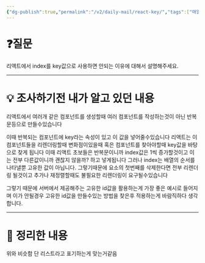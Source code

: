 ```yaml
---
{"dg-publish":true,"permalink":"/v2/daily-mail/react-key/","tags":["매일메일","React"]}
---
```


# ❓질문

리액트에서 index를 key값으로 사용하면 안되는 이유에 대해서 설명해주세요.

---
# 💡 조사하기전 내가 알고 있던 내용

리액트에서 여러개 같은 컴포넌트를 생성할때 여러 컴포넌트를 작성하는것이 아닌 반복문등으로 만들수있습니다

이때 반복되는 컴포넌트에 key라는 속성이 있고 이 값을 넣어줄수있습니다 리액트는 이 컴포넌트들을 리렌더링할때 변화점이있을때 혹은 컴포넌트를 찾아야할때 key값을 바탕으로 찾게 됩니다 이때 리액트 초보들은 반복문이니까 index값은 1씩 증가할것이고 이는 전부 다른값이니까 괜찮지 않을까? 하고 넣게됩니다 그러나 index는 배열의 순서를 나타낼뿐 고유한 값이 아닙니다. 그렇기때문에 요소의 첫번째를 삭제한다면 전부 리렌더링 될것이고 추가나 재정렬할때도 불필요한 리렌더링이 요구될수있습니다

그렇기 때문에 서버에서 제공해주는 고유한 id값을 활용하는게 가장 좋은 예시로 들어지며 이가 안될경우 고유한 id값을 만들수있는 방법을 찾은후 적용하는게 바람직하다 생각합니다.

---
# 🏫 정리한 내용

위와 비슷함 단 리스트라고 표기하는게 맞는거같음